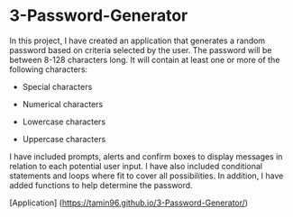 # 3-Password-Generator

In this project, I have created an application that generates a random password based on criteria selected by the user. The password will be between 8-128 characters long. It will contain at least one or more of the following characters:

* Special characters

* Numerical characters

* Lowercase characters

* Uppercase characters

I have included prompts, alerts and confirm boxes to display messages in relation to each potential user input. I have also included conditional statements and loops where fit to cover all possibilities. In addition, I have added functions to help determine the password.

[Application] (https://tamin96.github.io/3-Password-Generator/)